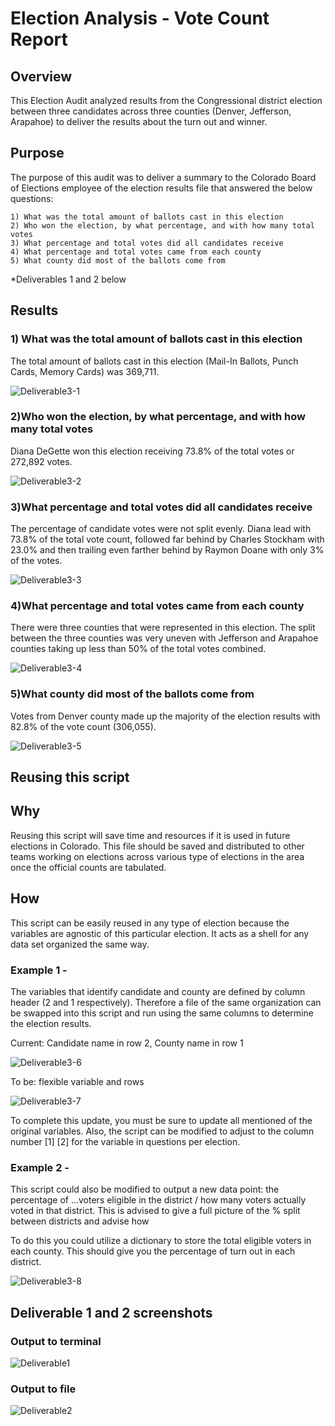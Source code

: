 # Election Analysis - Vote Count Report
## Overview
This Election Audit analyzed results from the Congressional district election between three candidates across three counties (Denver, Jefferson, Arapahoe) to deliver the results about the turn out and winner. 

## Purpose
The purpose of this audit was to deliver a summary to the Colorado Board of Elections employee of the election results file that answered the below questions:

	1) What was the total amount of ballots cast in this election
	2) Who won the election, by what percentage, and with how many total votes
	3) What percentage and total votes did all candidates receive
	4) What percentage and total votes came from each county
	5) What county did most of the ballots come from

*Deliverables 1 and 2 below

## Results

### 1) What was the total amount of ballots cast in this election
The total amount of ballots cast in this election (Mail-In Ballots, Punch Cards, Memory Cards) was 369,711. 

![Deliverable3-1](/Resources/Deliverable3-1.png)

### 2)Who won the election, by what percentage, and with how many total votes
Diana DeGette won this election receiving 73.8% of the total votes or 272,892 votes. 

![Deliverable3-2](/Resources/Deliverable3-2.png)

### 3)What percentage and total votes did all candidates receive
The percentage of candidate votes were not split evenly. Diana lead with 73.8% of the total vote count, followed far behind by Charles Stockham with 23.0% and then trailing even farther behind by Raymon Doane with only 3% of the votes.

![Deliverable3-3](/Resources/Deliverable3-3.png)

### 4)What percentage and total votes came from each county
There were three counties that were represented in this election. The split between the three counties was very uneven with Jefferson and Arapahoe counties taking up less than 50% of the total votes combined. 

![Deliverable3-4](/Resources/Deliverable3-4.png)

### 5)What county did most of the ballots come from
Votes from Denver county made up the majority of the election results with 82.8% of the vote count (306,055).

![Deliverable3-5](/Resources/Deliverable3-5.png)

## Reusing this script 

## Why
Reusing this script will save time and resources if it is used in future elections in Colorado. This file should be saved and distributed to other teams working on elections across various type of elections in the area once the official counts are tabulated. 

## How
This script can be easily reused in any type of election because the variables are agnostic of this particular election. It acts as a shell for any data set organized the same way. 

### Example 1 -  
The variables that identify candidate and county are defined by column header (2 and 1 respectively). Therefore a file of the same organization can be swapped into this script and run using the same columns to determine the election results. 

Current: Candidate name in row 2, County name in row 1

![Deliverable3-6](/Resources/Deliverable3-6.png)

To be: flexible variable and rows

![Deliverable3-7](/Resources/Deliverable3-7.png)

To complete this update, you must be sure to update all mentioned of the original variables. Also, the script can be modified to adjust to the column number [1] [2] for the variable in questions per election.

### Example 2 - 
This script could also be modified to output a new data point: the percentage of …voters eligible in the district / how many voters actually voted in that district. This is advised to give a full picture of the % split between districts and advise how 

To do this you could utilize a dictionary to store the total eligible voters in each county. This should give you the percentage of turn out in each district.

![Deliverable3-8](/Resources/Deliverable3-8.png)


## Deliverable 1 and 2 screenshots

### Output to terminal

![Deliverable1](/Resources/Deliverable1.png)

### Output to file

![Deliverable2](/Resources/Deliverable2.png)
